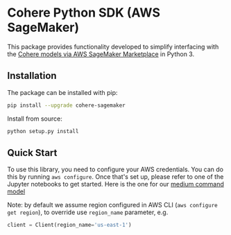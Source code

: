# Cohere Python SDK (AWS SageMaker)

This package provides functionality developed to simplify interfacing with the [Cohere models via AWS SageMaker Marketplace](https://aws.amazon.com/marketplace/pp/prodview-6dmzzso5vu5my) in Python 3.

## Installation

The package can be installed with pip:
```bash
pip install --upgrade cohere-sagemaker
```

Install from source:
```bash
python setup.py install
```

## Quick Start

To use this library, you need to configure your AWS credentials. You can do this by running `aws configure`. Once that's set up, please refer to one of the Jupyter notebooks to get started. Here is the one for our [medium command model](https://github.com/cohere-ai/cohere-sagemaker/blob/main/notebooks/Deploy%20command%20medium.ipynb)


Note: by default we assume region configured in AWS CLI (`aws configure get region`), to override use `region_name` parameter, e.g.
```python
client = Client(region_name='us-east-1')
```
